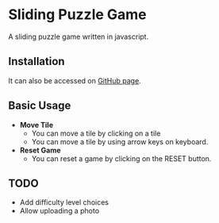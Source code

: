 # Sliding Puzzle Game

A sliding puzzle game written in javascript.

## Installation
It can also be accessed on [GitHub page](https://vitac215.github.io/sliding_puzzle_game/A1.html).

## Basic Usage
* <b>Move Tile</b>
   * You can move a tile by clicking on a tile 
   * You can move a tile by using arrow keys on keyboard.
* <b>Reset Game</b>
   * You can reset a game by clicking on the RESET button.

## TODO
* Add difficulty level choices
* Allow uploading a photo

